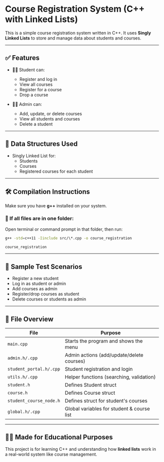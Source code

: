 # Course Registration System (C++ with Linked Lists)

This is a simple course registration system written in C++. It uses **Singly Linked Lists** to store and manage data about students and courses.

---

## ✅ Features

- 👨‍🎓 Student can:

  - Register and log in
  - View all courses
  - Register for a course
  - Drop a course

- 🧑‍💼 Admin can:
  - Add, update, or delete courses
  - View all students and courses
  - Delete a student

---

## 🧱 Data Structures Used

- Singly Linked List for:
  - Students
  - Courses
  - Registered courses for each student

---

## 🛠️ Compilation Instructions

Make sure you have **g++** installed on your system.

### 🔸 If all files are in one folder:

Open terminal or command prompt in that folder, then run:

```bash
g++ -std=c++11 -Iinclude src/\*.cpp -o course_registration

```

```bash
course_registration
```

---

## 🧪 Sample Test Scenarios

- Register a new student
- Log in as student or admin
- Add courses as admin
- Register/drop courses as student
- Delete courses or students as admin

---

## 📁 File Overview

| File                    | Purpose                                    |
| ----------------------- | ------------------------------------------ |
| `main.cpp`              | Starts the program and shows the menu      |
| `admin.h/.cpp`          | Admin actions (add/update/delete courses)  |
| `student_portal.h/.cpp` | Student registration and login             |
| `utils.h/.cpp`          | Helper functions (searching, validation)   |
| `student.h`             | Defines Student struct                     |
| `course.h`              | Defines Course struct                      |
| `student_course_node.h` | Defines struct for student's courses       |
| `global.h/.cpp`         | Global variables for student & course list |

---

## 🧑‍💻 Made for Educational Purposes

This project is for learning C++ and understanding how **linked lists** work in a real-world system like course management.
